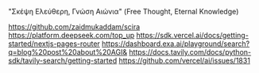 
"Σκέψη Ελεύθερη, Γνώση Αιώνια"
(Free Thought, Eternal Knowledge)

https://github.com/zaidmukaddam/scira
https://platform.deepseek.com/top_up
https://sdk.vercel.ai/docs/getting-started/nextjs-pages-router
https://dashboard.exa.ai/playground/search?q=blog%20post%20about%20AGI&
https://docs.tavily.com/docs/python-sdk/tavily-search/getting-started
https://github.com/vercel/ai/issues/1831